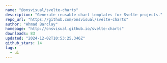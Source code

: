 ```yaml
---
name: "@onsvisual/svelte-charts"
description: "Generate reusable chart templates for Svelte projects."
repo_url: "https://github.com/onsvisual/svelte-charts"
author: "Ahmad Barclay"
homepage: "http://onsvisual.github.io/svelte-charts"
downloads: 83
updated: "2024-12-02T10:53:25.346Z"
github_stars: 14
tags: 
  - ui
---
```

